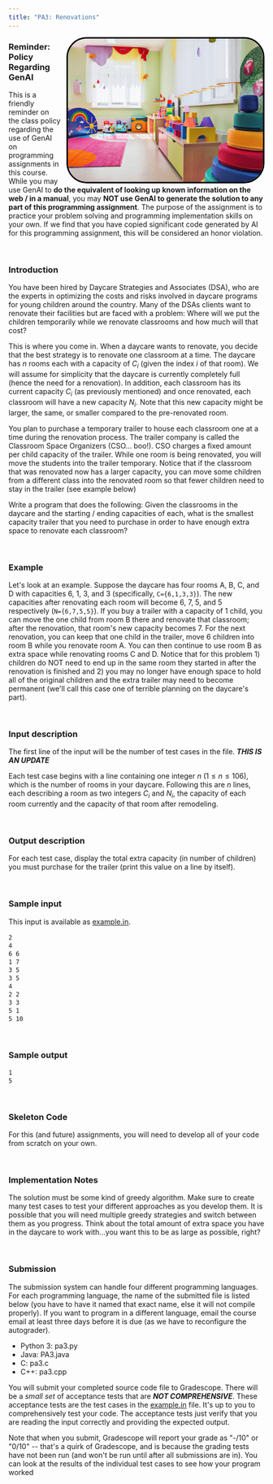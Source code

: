 ```yaml
---
title: "PA3: Renovations"
---
```


<img src="./daycare.png" style="float:right;max-width:40vw;border-radius:40px;margin-left:10px;border:3px solid black">

### Reminder: Policy Regarding GenAI

This is a friendly reminder on the class policy regarding the use of GenAI on programming assignments in this course. While you may use GenAI to **do the equivalent of looking up known information on the web / in a manual**, you may **NOT use GenAI to generate the solution to any part of this programming assignment**. The purpose of the assignment is to practice your problem solving and programming implementation skills on your own. If we find that you have copied significant code generated by AI for this programming assignment, this will be considered an honor violation.

&nbsp;  

### Introduction

You have been hired by Daycare Strategies and Associates (DSA), who are the experts in optimizing the costs and risks involved in daycare programs for young children around the country. Many of the DSAs clients want to renovate their facilities but are faced with a problem: Where will we put the children temporarily while we renovate classrooms and how much will that cost?

This is where you come in. When a daycare wants to renovate, you decide that the best strategy is to renovate one classroom at a time. The daycare has $n$ rooms each with a capacity of $C_i$ (given the index $i$ of that room). We will assume for simplicity that the daycare is currently completely full (hence the need for a renovation). In addition, each classroom has its current capacity $C_i$ (as previously mentioned) and once renovated, each classroom will have a new capacity $N_i$. Note that this new capacity might be larger, the same, or smaller compared to the pre-renovated room.

You plan to purchase a temporary trailer to house each classroom one at a time during the renovation process. The trailer company is called the Classroom Space Organizers (CSO... boo!). CSO charges a fixed amount per child capacity of the trailer. While one room is being renovated, you will move the students into the trailer temporary. Notice that if the classroom that was renovated now has a larger capacity, you can move some children from a different class into the renovated room so that fewer children need to stay in the trailer (see example below)

Write a program that does the following: Given the classrooms in the daycare and the starting / ending capacities of each, what is the smallest capacity trailer that you need to purchase in order to have enough extra space to renovate each classroom?

&nbsp;  

### Example

Let's look at an example. Suppose the daycare has four rooms A, B, C, and D with capacities 6, 1, 3, and 3 (specifically, `C={6,1,3,3}`). The new capacities after renovating each room will become 6, 7, 5, and 5 respectively (`N={6,7,5,5}`). If you buy a trailer with a capacity of 1 child, you can move the one child from room B there and renovate that classroom; after the renovation, that room's new capacity becomes 7. For the next renovation, you can keep that one child in the trailer, move 6 children into room B while you renovate room A. You can then continue to use room B as extra space while renovating rooms C and D. Notice that for this problem 1) children do NOT need to end up in the same room they started in after the renovation is finished and 2) you may no longer have enough space to hold all of the original children and the extra trailer may need to become permanent (we'll call this case one of terrible planning on the daycare's part).

&nbsp;  

### Input description

The first line of the input will be the number of test cases in the file.  ***THIS IS AN UPDATE***

Each test case begins with a line containing one integer $n \ (1 \leq n \leq 106)$, which is the number of rooms in your daycare. Following this are $n$ lines, each describing a room as two integers $C_i$ and $N_i$, the capacity of each room currently and the capacity of that room after remodeling.

&nbsp;  

### Output description

For each test case, display the total extra capacity (in number of children) you must purchase for the trailer (print this value on a line by itself).

&nbsp;  

### Sample input

This input is available as [example.in](example.in).


```
2
4
6 6
1 7
3 5
3 5
4
2 2
3 3
5 1
5 10
```

&nbsp;  

### Sample output

```
1
5
```

&nbsp;  

### Skeleton Code

For this (and future) assignments, you will need to develop all of your code from scratch on your own.

&nbsp;  

### Implementation Notes

The solution must be some kind of greedy algorithm. Make sure to create many test cases to test your different approaches as you develop them. It is possible that you will need multiple greedy strategies and switch between them as you progress. Think about the total amount of extra space you have in the daycare to work with...you want this to be as large as possible, right?

&nbsp;  

### Submission

The submission system can handle four different programming languages. For each programming language, the name of the submitted file is listed below (you have to have it named that exact name, else it will not compile properly).  If you want to program in a different language, email the course email at least three days before it is due (as we have to reconfigure the autograder).

- Python 3: pa3.py
- Java: PA3.java
- C: pa3.c
- C++: pa3.cpp

You will submit your completed source code file to Gradescope.  There will be a *small set* of acceptance tests that are ***NOT COMPREHENSIVE***.  These acceptance tests are the test cases in the [example.in](example.in) file.  It's up to you to comprehensively test your code.  The acceptance tests just verify that you are reading the input correctly and providing the expected output.

Note that when you submit, Gradescope will report your grade as "-/10" or "0/10" -- that's a quirk of Gradescope, and is because the grading tests have not been run (and won't be run until after all submissions are in).  You can look at the results of the individual test cases to see how your program worked
